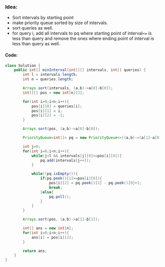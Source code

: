 ### Idea:
- Sort intervals by starting point
- make priority queue sorted by size of intervals.
- sort queries as well.
- for query i, add all intervals to pq where starting point of interval`<=` is less than query and remove the ones where ending point of interval is less than query as well.
#### Code:
```java
class Solution {
    public int[] minInterval(int[][] intervals, int[] queries) {
        int l = intervals.length;
        int n = queries.length;

        Arrays.sort(intervals, (a,b)->a[0]-b[0]);
        int[][] pos = new int[n][3];

        for(int i=0;i<n;i++){
            pos[i][0] = queries[i];
            pos[i][1] = i;
            pos[i][2] = -1;
        }

        Arrays.sort(pos, (a,b)->a[0]-b[0]);

        PriorityQueue<int[]> pq = new PriorityQueue<>((a,b)->(a[1]-a[0]) - (b[1]-b[0]));

        int j=0;
        for(int i=0;i<n;i++){
            while(j<l && intervals[j][0]<=pos[i][0]){
                pq.add(intervals[j++]);
            }

            while(!pq.isEmpty()){
                if(pq.peek()[1]>=pos[i][0]){
                    pos[i][2] = pq.peek()[1] - pq.peek()[0]+1;
                    break;
                }else{
                    pq.poll();
                }
            }
        }

        Arrays.sort(pos, (a,b)->a[1]-b[1]);

        int[] ans = new int[n];
        for(int i=0;i<n;i++){
            ans[i] = pos[i][2];
        }

        return ans;
    }
}
```